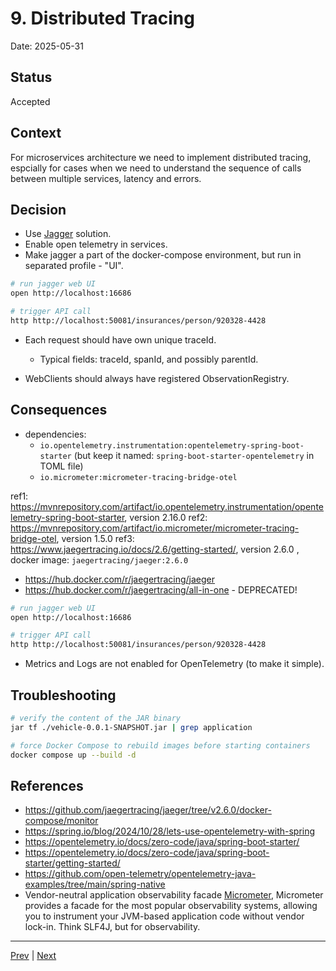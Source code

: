 # 9. Distributed Tracing

Date: 2025-05-31

## Status

Accepted

## Context

For microservices architecture we need to implement distributed tracing, espcially for cases when we
need to understand the sequence of calls between multiple services, latency and errors.

## Decision

- Use [Jagger](https://www.jaegertracing.io/) solution.
- Enable open telemetry in services.
- Make jagger a part of the docker-compose environment, but run in separated profile - "UI".

```bash
# run jagger web UI
open http://localhost:16686

# trigger API call
http http://localhost:50081/insurances/person/920328-4428
```

- Each request should have own unique traceId.
	- Typical fields: traceId, spanId, and possibly parentId.

- WebClients should always have registered ObservationRegistry.

## Consequences

- dependencies: 
  - `io.opentelemetry.instrumentation:opentelemetry-spring-boot-starter` (but keep it named: `spring-boot-starter-opentelemetry` in TOML file)
  - `io.micrometer:micrometer-tracing-bridge-otel`

ref1: https://mvnrepository.com/artifact/io.opentelemetry.instrumentation/opentelemetry-spring-boot-starter, version 2.16.0
ref2: https://mvnrepository.com/artifact/io.micrometer/micrometer-tracing-bridge-otel, version 1.5.0
ref3: https://www.jaegertracing.io/docs/2.6/getting-started/, version 2.6.0 , docker image: `jaegertracing/jaeger:2.6.0`
  - https://hub.docker.com/r/jaegertracing/jaeger
  - https://hub.docker.com/r/jaegertracing/all-in-one - DEPRECATED!

```bash
# run jagger web UI
open http://localhost:16686

# trigger API call
http http://localhost:50081/insurances/person/920328-4428
```

- Metrics and Logs are not enabled for OpenTelemetry (to make it simple).

## Troubleshooting

```bash
# verify the content of the JAR binary
jar tf ./vehicle-0.0.1-SNAPSHOT.jar | grep application

# force Docker Compose to rebuild images before starting containers
docker compose up --build -d
```

## References

- https://github.com/jaegertracing/jaeger/tree/v2.6.0/docker-compose/monitor
- https://spring.io/blog/2024/10/28/lets-use-opentelemetry-with-spring
- https://opentelemetry.io/docs/zero-code/java/spring-boot-starter/
- https://opentelemetry.io/docs/zero-code/java/spring-boot-starter/getting-started/ 
- https://github.com/open-telemetry/opentelemetry-java-examples/tree/main/spring-native
- Vendor-neutral application observability facade [Micrometer](https://micrometer.io/), Micrometer provides a facade for the most popular observability systems, allowing you to instrument your JVM-based application code without vendor lock-in. Think SLF4J, but for observability.

---

[Prev](./0008-structured-logs.md) | [Next](./0010-feature-toggle-integration.md)